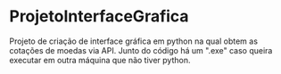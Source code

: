 # ProjetoInterfaceGrafica
Projeto de criação de interface gráfica em python na qual obtem as cotações de moedas via API.
Junto do código há um ".exe" caso queira executar em outra máquina que não tiver python.
